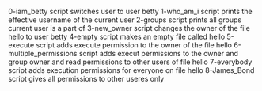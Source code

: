 0-iam_betty script switches user to user betty
1-who_am_i script prints the effective username of the current user
2-groups script prints all groups current user is a part of
3-new_owner script changes the owner of the file hello to user betty
4-empty script makes an empty file called hello
5-execute script adds execute permission to the owner of the file hello
6-multiple_permissions script adds execut permissions to the owner and group owner and read permissions to other users of file hello
7-everybody script adds execution permissions for everyone on file hello
8-James_Bond script gives all permissions to other useres only
